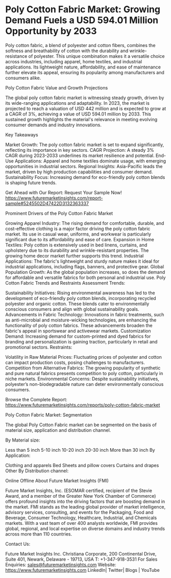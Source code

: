 # Poly Cotton Fabric Market: Growing Demand Fuels a USD 594.01 Million Opportunity by 2033

Poly cotton fabric, a blend of polyester and cotton fibers, combines the softness and breathability of cotton with the durability and wrinkle-resistance of polyester. This unique combination makes it a versatile choice across industries, including apparel, home textiles, and industrial applications. Its lightweight nature, affordability, and ease of maintenance further elevate its appeal, ensuring its popularity among manufacturers and consumers alike.

Poly Cotton Fabric Value and Growth Projections

The global poly cotton fabric market is witnessing steady growth, driven by its wide-ranging applications and adaptability. In 2023, the market is projected to reach a valuation of USD 442 million and is expected to grow at a CAGR of 3%, achieving a value of USD 594.01 million by 2033. This sustained growth highlights the material's relevance in meeting evolving consumer demands and industry innovations.

Key Takeaways

Market Growth: The poly cotton fabric market is set to expand significantly, reflecting its importance in key sectors.
CAGR Projection: A steady 3% CAGR during 2023-2033 underlines its market resilience and potential.
End-Use Applications: Apparel and home textiles dominate usage, with emerging opportunities in industrial sectors.
Regional Insights: Asia-Pacific leads the market, driven by high production capabilities and consumer demand.
Sustainability Focus: Increasing demand for eco-friendly poly cotton blends is shaping future trends.

Get Ahead with Our Report: Request Your Sample Now! https://www.futuremarketinsights.com/report-sample#5245502D47422D3132363337

Prominent Drivers of the Poly Cotton Fabric Market

Growing Apparel Industry: The rising demand for comfortable, durable, and cost-effective clothing is a major factor driving the poly cotton fabric market. Its use in casual wear, uniforms, and workwear is particularly significant due to its affordability and ease of care.
Expansion in Home Textiles: Poly cotton is extensively used in bed linens, curtains, and upholstery due to its durability and wrinkle-resistant properties. The growing home decor market further supports this trend.
Industrial Applications: The fabric's lightweight and sturdy nature makes it ideal for industrial applications, including flags, banners, and protective gear.
Global Population Growth: As the global population increases, so does the demand for affordable and versatile fabrics for both personal and industrial use.
Poly Cotton Fabric Trends and Restraints Assessment
Trends:

Sustainability Initiatives: Rising environmental awareness has led to the development of eco-friendly poly cotton blends, incorporating recycled polyester and organic cotton. These blends cater to environmentally conscious consumers and align with global sustainability goals.
Advancements in Fabric Technology: Innovations in fabric treatments, such as anti-microbial and moisture-wicking technologies, are enhancing the functionality of poly cotton fabrics. These advancements broaden the fabric's appeal in sportswear and activewear markets.
Customization Demand: Increasing demand for custom-printed and dyed fabrics for branding and personalization is gaining traction, particularly in retail and promotional sectors.
Restraints:

Volatility in Raw Material Prices: Fluctuating prices of polyester and cotton can impact production costs, posing challenges to manufacturers.
Competition from Alternative Fabrics: The growing popularity of synthetic and pure natural fabrics presents competition to poly cotton, particularly in niche markets.
Environmental Concerns: Despite sustainability initiatives, polyester’s non-biodegradable nature can deter environmentally conscious consumers.

Browse the Complete Report: https://www.futuremarketinsights.com/reports/poly-cotton-fabric-market

Poly Cotton Fabric Market: Segmentation

The global Poly Cotton Fabric market can be segmented on the basis of material size, application and distribution channel.

By Material size:

Less than 5 inch
5-10 inch
10-20 inch
20-30 inch
More than 30 inch
By Application:

Clothing and apparels
Bed Sheets and pillow covers
Curtains and drapes
Other
By Distribution channel:

Online
Offline
About Future Market Insights (FMI)

Future Market Insights, Inc. (ESOMAR certified, recipient of the Stevie Award, and a member of the Greater New York Chamber of Commerce) offers profound insights into the driving factors that are boosting demand in the market. FMI stands as the leading global provider of market intelligence, advisory services, consulting, and events for the Packaging, Food and Beverage, Consumer Technology, Healthcare, Industrial, and Chemicals markets. With a vast team of over 400 analysts worldwide, FMI provides global, regional, and local expertise on diverse domains and industry trends across more than 110 countries.

Contact Us:        

Future Market Insights Inc.
Christiana Corporate, 200 Continental Drive,
Suite 401, Newark, Delaware - 19713, USA
T: +1-347-918-3531
For Sales Enquiries:  sales@futuremarketinsights.com
Website:  https://www.futuremarketinsights.com
LinkedIn| Twitter| Blogs | YouTube

